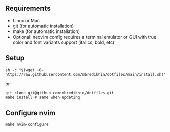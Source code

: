 ## Requirements

- Linux or Mac
- git (for automatic installation)
- make (for automatic installation)
- Optional: neovim config requires a terminal emulator or GUI with true color and font variants support (italics, bold, etc)

## Setup

```
sh -c "$(wget -O- https://raw.githubusercontent.com/mbredikhin/dotfiles/main/install.sh)"
```

or

```
git clone git@github.com:mbredikhin/dotfiles.git
make install # same when updating
```

## Configure nvim

```
make nvim-configure
```
